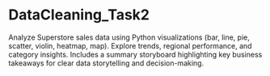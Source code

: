 # DataCleaning_Task2
Analyze Superstore sales data using Python visualizations (bar, line, pie, scatter, violin, heatmap, map). Explore trends, regional performance, and category insights. Includes a summary storyboard highlighting key business takeaways for clear data storytelling and decision-making.
